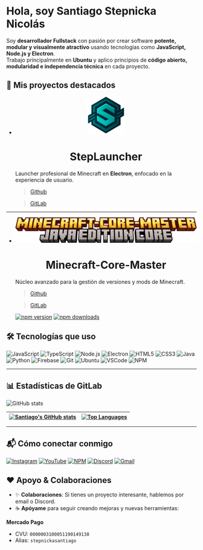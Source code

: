 # Hola, soy Santiago Stepnicka Nicolás

Soy **desarrollador Fullstack** con pasión por crear software **potente, modular y visualmente atractivo** usando tecnologías como **JavaScript, Node.js y Electron**.  
Trabajo principalmente en **Ubuntu** y aplico principios de **código abierto, modularidad e independencia técnica** en cada proyecto.

## 🌟 Mis proyectos destacados

- 
  <p align="center">
    <img src="./images/steplauncher.png" alt="Error al cargar imagen  -" loading="lazy" width="100px">
    <h1 align="center">StepLauncher</h1>
  </p> 

  Launcher profesional de Minecraft en **Electron**, enfocado en la experiencia de usuario.
  > [ Github ](https://github.com/SantiagoStepnicka2025/StepLauncher)

  > [ GitLab ](https://gitlab.com/SantiagoStepnicka2025/StepLauncher)

---

- 
  <p align="center">
    <img src="./images/minecraft_tittle.png" alt="Error al cargar imagen  -" loading="lazy" width="500px">
    <h1 align="center">Minecraft-Core-Master</h1>
  </p>  

  Núcleo avanzado para la gestión de versiones y mods de Minecraft.
  > [ Github ](https://github.com/SantiagoStepnicka2025/StepLauncher)

  > [ GitLab ](https://gitlab.com/SantiagoStepnicka2025/StepLauncher)

  [![npm version](https://img.shields.io/npm/v/minecraft-core-master.svg)](https://www.npmjs.com/package/minecraft-core-master)
  [![npm downloads](https://img.shields.io/npm/dt/minecraft-core-master.svg)](https://www.npmjs.com/package/minecraft-core-master)

## 🛠️ Tecnologías que uso

![JavaScript](https://img.shields.io/badge/-JavaScript-black?style=flat-square&logo=javascript)
![TypeScript](https://img.shields.io/badge/-TypeScript-black?style=flat-square&logo=typescript)
![Node.js](https://img.shields.io/badge/-Node.js-black?style=flat-square&logo=node.js)
![Electron](https://img.shields.io/badge/-Electron-black?style=flat-square&logo=electron)
![HTML5](https://img.shields.io/badge/-HTML5-black?style=flat-square&logo=html5)
![CSS3](https://img.shields.io/badge/-CSS3-black?style=flat-square&logo=css3)
![Java](https://img.shields.io/badge/-Java-black?style=flat-square&logo=java)
![Python](https://img.shields.io/badge/-Python-black?style=flat-square&logo=python)
![Firebase](https://img.shields.io/badge/-Firebase-black?style=flat-square&logo=firebase)
![Git](https://img.shields.io/badge/-Git-black?style=flat-square&logo=git)
![Ubuntu](https://img.shields.io/badge/-Ubuntu-black?style=flat-square&logo=ubuntu)
![VSCode](https://img.shields.io/badge/-VSCode-black?style=flat-square&logo=visual-studio-code)
![NPM](https://img.shields.io/badge/-NPM-black?style=flat-square&logo=npm)

---

## 📊 Estadísticas de GitLab
![GitHub stats](https://github-readme-stats.vercel.app/api?username=novastepstudio&show_icons=true&theme=radical)

| <a href="https://github.com/novastepstudio"><img src="https://github-readme-stats.vercel.app/api?username=novastepstudio&show_icons=true&hide_border=true&theme=radical" alt="Santiago's GitHub stats" /></a> | <a href="https://github.com/novastepstudio"><img src="https://github-readme-stats.vercel.app/api/top-langs/?username=novastepstudio&layout=compact&hide_border=true&theme=radical" alt="Top Languages" /></a> |
| --------------------------------------------------------------------------------------------------------------------------------------------------------------------------------------------------------------- | --------------------------------------------------------------------------------------------------------------------------------------------------------------------------------------------------------------- |

---

## 📬 Cómo conectar conmigo

<p>
<a href="https://instagram.com/stepnickast"><img alt="Instagram" src="https://img.shields.io/badge/-Instagram-E4405F?style=flat-square&logo=instagram&logoColor=white" /></a>
<a href="https://www.youtube.com/@steplauncher-mc"><img alt="YouTube" src="https://img.shields.io/badge/-YouTube-FF0000?style=flat-square&logo=youtube&logoColor=white" /></a>
<a href="https://www.npmjs.com/~SantiagoStepnicka2025"><img alt="NPM" src="https://img.shields.io/badge/-NPM-CB3837?style=flat-square&logo=npm&logoColor=white" /></a>
<a href="https://discord.gg/YAqpTWQByM"><img alt="Discord" src="https://img.shields.io/badge/-Discord-7289DA?style=flat-square&logo=discord&logoColor=white" /></a>
<a href="mailto:stepnicka012@gmail.com"><img alt="Gmail" src="https://img.shields.io/badge/-Email-D14836?style=flat-square&logo=gmail&logoColor=white" /></a>
</p>

## ❤️ Apoyo & Colaboraciones

- ✨ **Colaboraciones**: Si tienes un proyecto interesante, hablemos por email o Discord.  
- ☕ **Apóyame** para seguir creando mejoras y nuevas herramientas:

**Mercado Pago**  
- CVU: `0000003100051190149138`  
- Alias: `stepnickasantiago`

